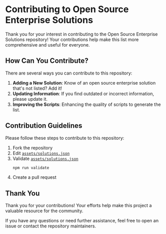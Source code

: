 # Contributing to Open Source Enterprise Solutions
Thank you for your interest in contributing to the Open Source Enterprise Solutions repository!
Your contributions help make this list more comprehensive and useful for everyone.

## How Can You Contribute?
There are several ways you can contribute to this repository:
1. **Adding a New Solution**: Know of an open source enterprise solution that's not listed? Add it!
2. **Updating Information**: If you find outdated or incorrect information, please update it.
3. **Improving the Scripts**: Enhancing the quality of scripts to generate the list.

## Contribution Guidelines
Please follow these steps to contribute to this repository:

1. Fork the repository
2. Edit [`assets/solutions.json`](/assets/solutions.json)
3. Validate [`assets/solutions.json`](/assets/solutions.json)
    ```bash
    npm run validate
    ```
4. Create a pull request

## Thank You
Thank you for your contributions! Your efforts help make this project a valuable resource for the community.

If you have any questions or need further assistance, feel free to open an issue or contact the repository maintainers.